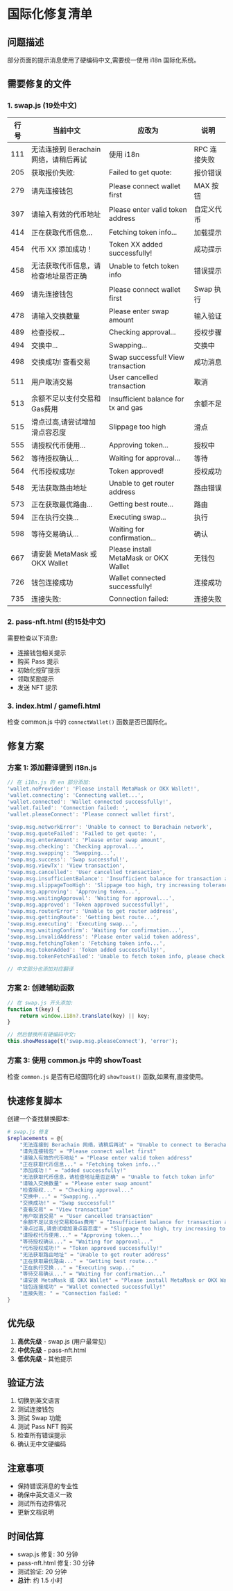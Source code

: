 # 国际化修复清单

## 问题描述
部分页面的提示消息使用了硬编码中文,需要统一使用 i18n 国际化系统。

## 需要修复的文件

### 1. swap.js (19处中文)

| 行号 | 当前中文 | 应改为 | 说明 |
|-----|---------|--------|------|
| 111 | 无法连接到 Berachain 网络，请稍后再试 | 使用 i18n | RPC 连接失败 |
| 205 | 获取报价失败:  | Failed to get quote:  | 报价错误 |
| 279 | 请先连接钱包 | Please connect wallet first | MAX 按钮 |
| 397 | 请输入有效的代币地址 | Please enter valid token address | 自定义代币 |
| 414 | 正在获取代币信息... | Fetching token info... | 加载提示 |
| 454 | 代币 XX 添加成功！ | Token XX added successfully! | 成功提示 |
| 458 | 无法获取代币信息，请检查地址是否正确 | Unable to fetch token info | 错误提示 |
| 469 | 请先连接钱包 | Please connect wallet first | Swap 执行 |
| 478 | 请输入交换数量 | Please enter swap amount | 输入验证 |
| 489 | 检查授权... | Checking approval... | 授权步骤 |
| 494 | 交换中... | Swapping... | 交换中 |
| 498 | 交换成功! 查看交易 | Swap successful! View transaction | 成功消息 |
| 511 | 用户取消交易 | User cancelled transaction | 取消 |
| 513 | 余额不足以支付交易和Gas费用 | Insufficient balance for tx and gas | 余额不足 |
| 515 | 滑点过高,请尝试增加滑点容忍度 | Slippage too high | 滑点 |
| 555 | 请授权代币使用... | Approving token... | 授权中 |
| 562 | 等待授权确认... | Waiting for approval... | 等待 |
| 564 | 代币授权成功! | Token approved! | 授权成功 |
| 548 | 无法获取路由地址 | Unable to get router address | 路由错误 |
| 573 | 正在获取最优路由... | Getting best route... | 路由 |
| 594 | 正在执行交换... | Executing swap... | 执行 |
| 598 | 等待交易确认... | Waiting for confirmation... | 确认 |
| 667 | 请安装 MetaMask 或 OKX Wallet | Please install MetaMask or OKX Wallet | 无钱包 |
| 726 | 钱包连接成功 | Wallet connected successfully! | 连接成功 |
| 735 | 连接失败:  | Connection failed:  | 连接失败 |

### 2. pass-nft.html (约15处中文)

需要检查以下消息:
- 连接钱包相关提示
- 购买 Pass 提示
- 初始化挖矿提示
- 领取奖励提示
- 发送 NFT 提示

### 3. index.html / gamefi.html

检查 common.js 中的 `connectWallet()` 函数是否已国际化。

## 修复方案

### 方案 1: 添加翻译键到 i18n.js

```javascript
// 在 i18n.js 的 en 部分添加:
'wallet.noProvider': 'Please install MetaMask or OKX Wallet!',
'wallet.connecting': 'Connecting wallet...',
'wallet.connected': 'Wallet connected successfully!',
'wallet.failed': 'Connection failed: ',
'wallet.pleaseConnect': 'Please connect wallet first',

'swap.msg.networkError': 'Unable to connect to Berachain network',
'swap.msg.quoteFailed': 'Failed to get quote: ',
'swap.msg.enterAmount': 'Please enter swap amount',
'swap.msg.checking': 'Checking approval...',
'swap.msg.swapping': 'Swapping...',
'swap.msg.success': 'Swap successful!',
'swap.msg.viewTx': 'View transaction',
'swap.msg.cancelled': 'User cancelled transaction',
'swap.msg.insufficientBalance': 'Insufficient balance for transaction and gas',
'swap.msg.slippageTooHigh': 'Slippage too high, try increasing tolerance',
'swap.msg.approving': 'Approving token...',
'swap.msg.waitingApproval': 'Waiting for approval...',
'swap.msg.approved': 'Token approved successfully!',
'swap.msg.routerError': 'Unable to get router address',
'swap.msg.gettingRoute': 'Getting best route...',
'swap.msg.executing': 'Executing swap...',
'swap.msg.waitingConfirm': 'Waiting for confirmation...',
'swap.msg.invalidAddress': 'Please enter valid token address',
'swap.msg.fetchingToken': 'Fetching token info...',
'swap.msg.tokenAdded': 'Token added successfully!',
'swap.msg.tokenFetchFailed': 'Unable to fetch token info, please check address',

// 中文部分也添加对应翻译
```

### 方案 2: 创建辅助函数

```javascript
// 在 swap.js 开头添加:
function t(key) {
    return window.i18n?.translate(key) || key;
}

// 然后替换所有硬编码中文:
this.showMessage(t('swap.msg.pleaseConnect'), 'error');
```

### 方案 3: 使用 common.js 中的 showToast

检查 `common.js` 是否有已经国际化的 `showToast()` 函数,如果有,直接使用。

## 快速修复脚本

创建一个查找替换脚本:

```powershell
# swap.js 修复
$replacements = @{
    "无法连接到 Berachain 网络，请稍后再试" = "Unable to connect to Berachain network"
    "请先连接钱包" = "Please connect wallet first"
    "请输入有效的代币地址" = "Please enter valid token address"
    "正在获取代币信息..." = "Fetching token info..."
    "添加成功！" = "added successfully!"
    "无法获取代币信息，请检查地址是否正确" = "Unable to fetch token info"
    "请输入交换数量" = "Please enter swap amount"
    "检查授权..." = "Checking approval..."
    "交换中..." = "Swapping..."
    "交换成功!" = "Swap successful!"
    "查看交易" = "View transaction"
    "用户取消交易" = "User cancelled transaction"
    "余额不足以支付交易和Gas费用" = "Insufficient balance for transaction and gas"
    "滑点过高,请尝试增加滑点容忍度" = "Slippage too high, try increasing tolerance"
    "请授权代币使用..." = "Approving token..."
    "等待授权确认..." = "Waiting for approval..."
    "代币授权成功!" = "Token approved successfully!"
    "无法获取路由地址" = "Unable to get router address"
    "正在获取最优路由..." = "Getting best route..."
    "正在执行交换..." = "Executing swap..."
    "等待交易确认..." = "Waiting for confirmation..."
    "请安装 MetaMask 或 OKX Wallet" = "Please install MetaMask or OKX Wallet"
    "钱包连接成功" = "Wallet connected successfully!"
    "连接失败: " = "Connection failed: "
}
```

## 优先级

1. **高优先级** - swap.js (用户最常见)
2. **中优先级** - pass-nft.html 
3. **低优先级** - 其他提示

## 验证方法

1. 切换到英文语言
2. 测试连接钱包
3. 测试 Swap 功能
4. 测试 Pass NFT 购买
5. 检查所有错误提示
6. 确认无中文硬编码

## 注意事项

- 保持错误消息的专业性
- 确保中英文语义一致
- 测试所有边界情况
- 更新文档说明

## 时间估算

- swap.js 修复: 30 分钟
- pass-nft.html 修复: 30 分钟
- 测试验证: 20 分钟
- **总计**: 约 1.5 小时

